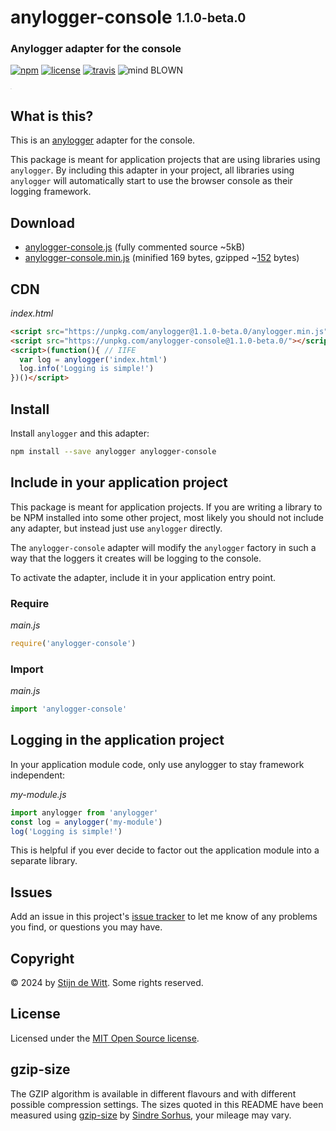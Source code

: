 # anylogger-console <sub><sup>1.1.0-beta.0</sup></sub>
### Anylogger adapter for the console

[![npm](https://img.shields.io/npm/v/anylogger-console.svg)](https://npmjs.com/package/anylogger-console)
[![license](https://img.shields.io/npm/l/anylogger-console.svg)](https://opensource.org/licenses/MIT)
[![travis](https://img.shields.io/travis/Download/anylogger-console.svg)](https://travis-ci.org/Download/anylogger-console)
![mind BLOWN](https://img.shields.io/badge/mind-BLOWN-ff69b4.svg)

<sup><sub><sup><sub>.</sub></sup></sub></sup>

## What is this?
This is an [anylogger](https://npmjs.com/package/anylogger) adapter for the console.

This package is meant for application projects that are using libraries using
`anylogger`. By including this adapter in your project, all libraries using
`anylogger` will automatically start to use the browser console as their logging framework.

## Download

* [anylogger-console.js](https://unpkg.com/anylogger-console@1.1.0-beta.0/anylogger-console.js)
  (fully commented source ~5kB)
* [anylogger-console.min.js](https://unpkg.com/anylogger-console@1.1.0-beta.0/anylogger-console.min.js)
  (minified 169 bytes, gzipped ~[152](#gzip-size) bytes)


## CDN

*index.html*
```html
<script src="https://unpkg.com/anylogger@1.1.0-beta.0/anylogger.min.js"></script>
<script src="https://unpkg.com/anylogger-console@1.1.0-beta.0/"></script>
<script>(function(){ // IIFE
  var log = anylogger('index.html')
  log.info('Logging is simple!')
})()</script>
```

## Install

Install `anylogger` and this adapter:

```sh
npm install --save anylogger anylogger-console
```

## Include in your application project
This package is meant for application projects. If you are writing a library to
be NPM installed into some other project, most likely you should not include
any adapter, but instead just use `anylogger` directly.

The `anylogger-console` adapter will modify the `anylogger` factory in such a
way that the loggers it creates will be logging to the console.

To activate the adapter, include it in your application entry point.

### Require

*main.js*
```js
require('anylogger-console')
```

### Import

*main.js*
```js
import 'anylogger-console'
```

## Logging in the application project
In your application module code, only use anylogger to stay framework
independent:

*my-module.js*
```js
import anylogger from 'anylogger'
const log = anylogger('my-module')
log('Logging is simple!')
```

This is helpful if you ever decide to factor out the application module into a
separate library.


## Issues

Add an issue in this project's
[issue tracker](https://github.com/download/anylogger-console/issues)
to let me know of any problems you find, or questions you may have.


## Copyright

© 2024 by [Stijn de Witt](https://stijndewitt.com). Some rights reserved.


## License

Licensed under the [MIT Open Source license](https://opensource.org/licenses/MIT).

## gzip-size
The GZIP algorithm is available in different flavours and with different
possible compression settings. The sizes quoted in this README have been
measured using [gzip-size](https://npmjs.com/package/gzip-size)
by [Sindre Sorhus](https://github.com/sindresorhus), your mileage may vary.
